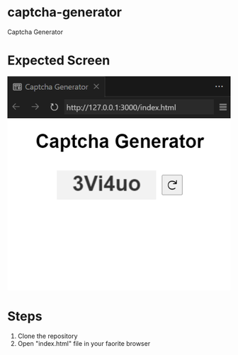 # captcha-generator
Captcha Generator

# Expected Screen
![alt text](https://github.com/hardcore-coder-69/captcha-generator/blob/main/generate-captcha/expected-screen/screen.png?raw=true)

# Steps
1. Clone the repository
2. Open "index.html" file in your faorite browser
